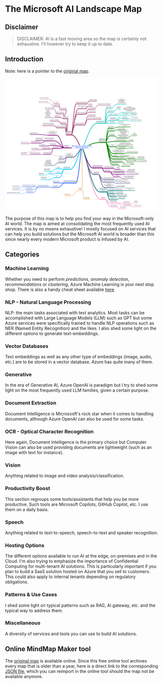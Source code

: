# The Microsoft AI Landscape Map
## Disclaimer
> DISCLAIMER: AI is a fast moving area so the map is certainly not exhaustive. I'll however try to keep it up to date.

## Introduction
Note: here is a pointer to the [original map](https://app.mindmapmaker.org/#m:mma01cbab44d49414c92065ef1fa9f6305).

![ailandscapemap](./images/ai-map.png)

The purpose of this map is to help you find your way in the Microsoft-only AI world. The map is aimed at consolidating the most frequently used AI services. It is by no means exhaustive! I mostly focused on AI services that can help you build solutions but the Microsoft AI world is broader than this since nearly every modern Microsoft product is infused by AI.

## Categories
### Machine Learning
Whether you need to perform *predictions*, *anomaly detection*, *recommendations* or *clustering*, Azure Machine Learning is your next stop shop. There is also a handy cheat sheet available [here](https://learn.microsoft.com/en-us/azure/machine-learning/algorithm-cheat-sheet?view=azureml-api-1)  

### NLP - Natural Language Processing
NLP: the main tasks associated with text analytics. Most tasks can be accomplished with Large Language Models (LLM) such as GPT but some Azure services were specifically trained to handle NLP operations such as NER (Named Entity Recognition) and the likes. I also shed some light on the different options to generate text-embeddings.
### Vector Databases
Text embeddings as well as any other type of embeddings (image, audio, etc.) are to be stored in a vector database. Azure has quite many of them.
### Generative
In the era of Generative AI, Azure OpenAI is paradigm but I try to shed some light on the most frequently used LLM families, given a certain purpose.
### Document Extraction
Document Intelligence is Micrososft's rock star when it comes to handling documents, although Azure OpenAI can also be used for some tasks.
### OCR - Optical Character Recognition
Here again, Document Intelligence is the primary choice but Computer Vision can also be used providing documents are lightweight (such as an image with text for instance).

### Vision
Anything related to image and video analysis/classification.

### Productivity Boost
This section regroups some tools/assistants that help you be more productive. Such tools are Microsoft Copilots, GitHub Copilot, etc. I use them on a daily basis. 

### Speech
Anything related to text-to-speech, speech-to-text and speaker recognition.

### Hosting Options
The different options available to run AI at the edge, on-premises and in the Cloud. I'm also trying to emphasize the importance of Confidential Computing for multi-tenant AI solutions. This is particularly important if you plan to build a SaaS solution hosted on Azure that you sell to customers. This could also apply to internal tenants depending on regulatory obligations.
### Patterns & Use Cases
I shed some light on typical patterns such as RAG, AI gateway, etc. and the typical way to address them.
### Miscellaneous
A diversity of services and tools you can use to build AI solutions.

## Online MindMap Maker tool
The [original map](https://app.mindmapmaker.org/#m:mma01cbab44d49414c92065ef1fa9f6305) is available online. Since this free online tool archives every map that is older than a year, here is a direct link to the corresponding [JSON file](./json/AI-landscape.json), which you can reimport in the online tool should the map not be available anymore.